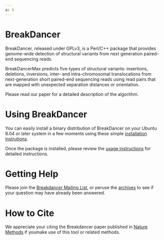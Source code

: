 ```yaml
---
a: b
---
```

BreakDancer
===========

BreakDancer, released under GPLv3, is a Perl/C++ package that provides genome-wide detection of structural variants from next generation paired-end sequencing reads. 

BreakDancerMax predicts five types of structural variants: insertions, deletions, inversions, inter- and intra-chromosomal translocations from next-generation short paired-end sequencing reads using read pairs that are mapped with unexpected separation distances or orientation.

Please read our paper for a detailed description of the algorithm.

Using BreakDancer
=================

You can easily install a binary distribution of BreakDancer on your Ubuntu 8.04 or later system in a few moments using these simple [installation instrutions](install.html).

Once the package is installed, please review the [usage instructions](breakdancer.html) for detailed instructions.

Getting Help
============

Please join the [Breakdancer Mailing List](https://lists.sourceforge.net/lists/listinfo/breakdancer-help), or peruse the [archives](http://sourceforge.net/mailarchive/forum.php?forum_name=breakdancer-help) to see if your question may have already been answered.

How to Cite
===========

We appreciate your citing the Breakdancer paper published in [Nature Methods](http://www.nature.com/nmeth/journal/v6/n9/abs/nmeth.1363.html) if youmake use of this tool or related methods.
